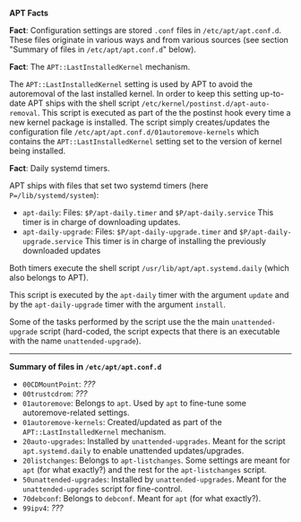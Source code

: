 **APT Facts**

**Fact**: Configuration settings are stored `.conf` files in `/etc/apt/apt.conf.d`. These files originate in various ways and from various sources (see section "Summary of files in `/etc/apt/apt.conf.d`" below).

**Fact**: The `APT::LastInstalledKernel` mechanism.

The `APT::LastInstalledKernel` setting is used by APT to avoid the autoremoval of the last installed kernel. In order to keep this setting up-to-date APT ships with the shell script `/etc/kernel/postinst.d/apt-auto-removal`. This script is executed as part of the the postinst hook every time a new kernel package is installed. The script simply creates/updates the configuration file `/etc/apt/apt.conf.d/01autoremove-kernels` which contains the `APT::LastInstalledKernel` setting set to the version of kernel being installed.

**Fact**: Daily systemd timers.

APT ships with files that set two systemd timers (here `P=/lib/systemd/system`):

- `apt-daily`:
	Files: `$P/apt-daily.timer` and `$P/apt-daily.service`
	This timer is in charge of downloading updates.
- `apt-daily-upgrade`:
	Files: `$P/apt-daily-upgrade.timer` and `$P/apt-daily-upgrade.service`
	This timer is in charge of installing the previously downloaded updates

Both timers execute the shell script `/usr/lib/apt/apt.systemd.daily` (which also belongs to APT).

This script is executed by the `apt-daily` timer with the argument `update` and by the `apt-daily-upgrade` timer with the argument `install`.

Some of the tasks performed by the script use the the main `unattended-upgrade` script (hard-coded, the script expects that there is an executable with the name `unattended-upgrade`).

---

**Summary of files in `/etc/apt/apt.conf.d`**

- `00CDMountPoint`: _???_
- `00trustcdrom`: _???_
- `01autoremove`: Belongs to `apt`. Used by `apt` to fine-tune some autoremove-related settings.
- `01autoremove-kernels`: Created/updated as part of the `APT::LastInstalledKernel` mechanism.
- `20auto-upgrades`: Installed by `unattended-upgrades`. Meant for the script `apt.systemd.daily` to enable unattended updates/upgrades.
- `20listchanges`: Belongs to `apt-listchanges`. Some settings are meant for `apt` (for what exactly?) and the rest for the `apt-listchanges` script.
- `50unattended-upgrades`: Installed by `unattended-upgrades`. Meant for the `unattended-upgrades` script for fine-control.
- `70debconf`: Belongs to `debconf`. Meant for `apt` (for what exactly?).
- `99ipv4`: _???_